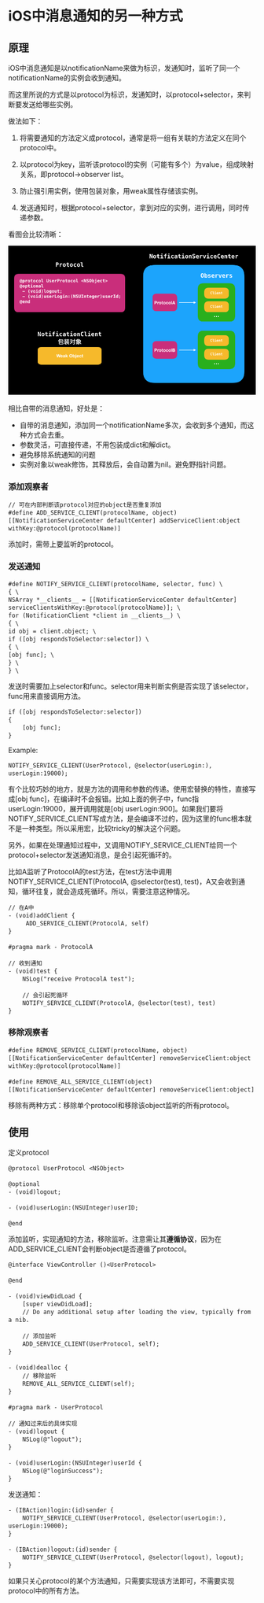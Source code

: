 # iOS中消息通知的另一种方式

## 原理
iOS中消息通知是以notificationName来做为标识，发通知时，监听了同一个notificationName的实例会收到通知。

而这里所说的方式是以protocol为标识，发通知时，以protocol+selector，来判断要发送给哪些实例。

做法如下：

1. 将需要通知的方法定义成protocol，通常是将一组有关联的方法定义在同个protocol中。

2. 以protocol为key，监听该protocol的实例（可能有多个）为value，组成映射关系，即protocol->observer list。

3. 防止强引用实例，使用包装对象，用weak属性存储该实例。

4. 发送通知时，根据protocol+selector，拿到对应的实例，进行调用，同时传递参数。

看图会比较清晰：

![1.png](1.png)

相比自带的消息通知，好处是：

* 自带的消息通知，添加同一个notificationName多次，会收到多个通知，而这种方式会去重。
* 参数灵活，可直接传递，不用包装成dict和解dict。
* 避免移除系统通知的问题
* 实例对象以weak修饰，其释放后，会自动置为nil。避免野指针问题。

### 添加观察者

```
// 可在内部判断该protocol对应的object是否重复添加
#define ADD_SERVICE_CLIENT(protocolName, object) 
[[NotificationServiceCenter defaultCenter] addServiceClient:object withKey:@protocol(protocolName)]
```

添加时，需带上要监听的protocol。

### 发送通知

```
#define NOTIFY_SERVICE_CLIENT(protocolName, selector, func) \
{ \
NSArray *__clients__ = [[NotificationServiceCenter defaultCenter] serviceClientsWithKey:@protocol(protocolName)]; \
for (NotificationClient *client in __clients__) \
{ \
id obj = client.object; \
if ([obj respondsToSelector:selector]) \
{ \
[obj func]; \
} \
} \

```

发送时需要加上selector和func。selector用来判断实例是否实现了该selector，func用来直接调用方法。

```
if ([obj respondsToSelector:selector])
{ 
	[obj func]; 
} 
```

Example:

```   
NOTIFY_SERVICE_CLIENT(UserProtocol, @selector(userLogin:), userLogin:19000);
```

有个比较巧妙的地方，就是方法的调用和参数的传递。使用宏替换的特性，直接写成[obj func]，在编译时不会报错。比如上面的例子中，func指userLogin:19000，展开调用就是[obj userLogin:900]。如果我们要将NOTIFY_SERVICE_CLIENT写成方法，是会编译不过的，因为这里的func根本就不是一种类型。所以采用宏，比较tricky的解决这个问题。

另外，如果在处理通知过程中，又调用NOTIFY_SERVICE_CLIENT给同一个protocol+selector发送通知消息，是会引起死循环的。

比如A监听了ProtocolA的test方法，在test方法中调用NOTIFY_SERVICE_CLIENT(ProtocolA, @selector(test), test)，A又会收到通知，循环往复，就会造成死循环。所以，需要注意这种情况。

```
// 在A中
- (void)addClient {
     ADD_SERVICE_CLIENT(ProtocolA, self)
}

#pragma mark - ProtocolA

// 收到通知
- (void)test {
    NSLog("receive ProtocolA test");
    
    // 会引起死循环
    NOTIFY_SERVICE_CLIENT(ProtocolA, @selector(test), test)
}

```

### 移除观察者

```
#define REMOVE_SERVICE_CLIENT(protocolName, object) 
[[NotificationServiceCenter defaultCenter] removeServiceClient:object withKey:@protocol(protocolName)]

#define REMOVE_ALL_SERVICE_CLIENT(object) 
[[NotificationServiceCenter defaultCenter] removeServiceClient:object]
```

移除有两种方式：移除单个protocol和移除该object监听的所有protocol。


## 使用

定义protocol

```
@protocol UserProtocol <NSObject>

@optional
- (void)logout;

- (void)userLogin:(NSUInteger)userID;

@end
```

添加监听，实现通知的方法，移除监听。注意需让其**遵循协议**，因为在ADD_SERVICE_CLIENT会判断object是否遵循了protocol。

```
@interface ViewController ()<UserProtocol>

@end

- (void)viewDidLoad {
    [super viewDidLoad];
    // Do any additional setup after loading the view, typically from a nib.
		
	// 添加监听    
    ADD_SERVICE_CLIENT(UserProtocol, self);
}

- (void)dealloc {
	// 移除监听
    REMOVE_ALL_SERVICE_CLIENT(self);
}

#pragma mark - UserProtocol

// 通知过来后的具体实现
- (void)logout {
    NSLog(@"logout");
}

- (void)userLogin:(NSUInteger)userId {
    NSLog(@"loginSuccess");
}

```

发送通知：

```
- (IBAction)login:(id)sender {
    NOTIFY_SERVICE_CLIENT(UserProtocol, @selector(userLogin:), userLogin:19000);
}

- (IBAction)logout:(id)sender {
    NOTIFY_SERVICE_CLIENT(UserProtocol, @selector(logout), logout);
}
```

如果只关心protocol的某个方法通知，只需要实现该方法即可，不需要实现protocol中的所有方法。




